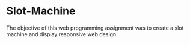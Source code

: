 # Slot-Machine
The objective of this web programming assignment was to create a slot machine and display responsive web design.
